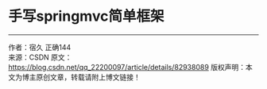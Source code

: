 # 手写springmvc简单框架 

--------------------- 
作者：宿久  正确144                                    
来源：CSDN 
原文：https://blog.csdn.net/qq_22200097/article/details/82938089 
版权声明：本文为博主原创文章，转载请附上博文链接！
